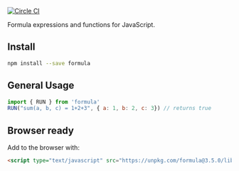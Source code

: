 [![Circle CI](https://circleci.com/gh/FormBucket/formula.svg?style=svg)](https://circleci.com/gh/FormBucket/formula)

Formula expressions and functions for JavaScript.

## Install

```sh
npm install --save formula
```

## General Usage

```js
import { RUN } from 'formula'
RUN("sum(a, b, c) = 1+2+3", { a: 1, b: 2, c: 3}) // returns true
```

## Browser ready

Add to the browser with:

```html
<script type="text/javascript" src="https://unpkg.com/formula@3.5.0/lib/formula.min.js"
```
